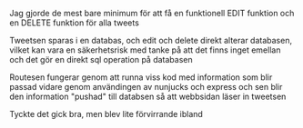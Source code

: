 

Jag gjorde de mest bare minimum för att få en funktionell EDIT funktion och en DELETE funktion för alla tweets

Tweetsen sparas i en databas, och edit och delete direkt alterar databasen, vilket kan vara en säkerhetsrisk med tanke på att det finns inget emellan och det gör en direkt sql operation på databasen

Routesen fungerar genom att runna viss kod med information som blir passad vidare genom användingen av nunjucks och express och sen blir den information "pushad" till databsen så att webbsidan läser in tweetsen 

Tyckte det gick bra, men blev lite förvirrande ibland